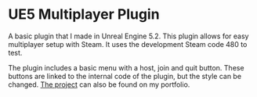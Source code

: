 # UE5 Multiplayer Plugin
A basic plugin that I made in Unreal Engine 5.2. This plugin allows for easy multiplayer setup with Steam. It uses the development Steam code 480 to test.

The plugin includes a basic menu with a host, join and quit button. These buttons are linked to the internal code of the plugin, but the style can be changed.
[The project] can also be found on my portfolio.

[The Project]: https://stefkluskens.com/unreal-multiplayer-plugin.html
